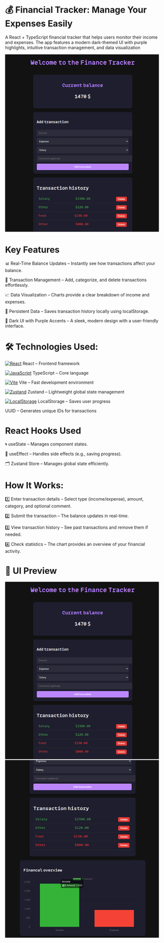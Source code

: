 # 💰 Financial Tracker: Manage Your Expenses Easily

A React + TypeScript financial tracker that helps users monitor their income and expenses. The app features a modern dark-themed UI with purple highlights, intuitive transaction management, and data visualization

![Finance Tracker Screenshot](https://raw.githubusercontent.com/trenches022/finance-tracker-tsreact/main/src/assets/finance-tracker-screenshot.png)

#  Key Features

📊 Real-Time Balance Updates – Instantly see how transactions affect your balance.

📝 Transaction Management – Add, categorize, and delete transactions effortlessly.

📈 Data Visualization – Charts provide a clear breakdown of income and expenses.

💾 Persistent Data – Saves transaction history locally using localStorage.

🎨 Dark UI with Purple Accents – A sleek, modern design with a user-friendly interface.

# 🛠 Technologies Used:

<a href="https://reactjs.org/" target="_blank"><img src="https://raw.githubusercontent.com/danielcranney/readme-generator/main/public/icons/skills/react-colored.svg" width="23" height="23" alt="React" /></a> React – Frontend framework

<a href="https://developer.mozilla.org/en-US/docs/Web/JavaScript" target="_blank"><img src="https://raw.githubusercontent.com/danielcranney/readme-generator/main/public/icons/skills/typescript-colored.svg" width="23" height="23" alt="JavaScript" /></a> TypeScript – Core language

<a href="https://vitejs.dev/" target="_blank"><img src="https://raw.githubusercontent.com/danielcranney/readme-generator/main/public/icons/skills/vite-colored.svg" width="23" height="23" alt="Vite" /></a> Vite – Fast development environment

<a href="https://docs.pmnd.rs/zustand/getting-started/introduction" target="_blank"><img src="https://raw.githubusercontent.com/danielcranney/readme-generator/main/public/icons/skills/react-colored.svg" width="23" height="23" alt="Zustand" /></a> Zustand – Lightweight global state management

<a href="https://developer.mozilla.org/en-US/docs/Web/API/Window/localStorage" target="_blank"><img src="https://cdn-icons-png.flaticon.com/128/15099/15099747.png" width="23" height="23" alt="LocalStorage" /></a> LocalStorage – Saves user progress

UUID – Generates unique IDs for transactions

# React Hooks Used

🌀 useState – Manages component states.

🔄 useEffect – Handles side effects (e.g., saving progress).

🗂 Zustand Store – Manages global state efficiently.

# How It Works:

1️⃣ Enter transaction details – Select type (income/expense), amount, category, and optional comment.

2️⃣ Submit the transaction – The balance updates in real-time.

3️⃣ View transaction history – See past transactions and remove them if needed.

4️⃣ Check statistics – The chart provides an overview of your financial activity.

# 🎨 UI Preview

![Finance Tracker Screenshot](https://raw.githubusercontent.com/trenches022/finance-tracker-tsreact/main/src/assets/finance-tracker-screenshot.png)
![Finance Tracker Screenshot](https://raw.githubusercontent.com/trenches022/finance-tracker-tsreact/main/src/assets/finance-tracker-screenshot2.png)

